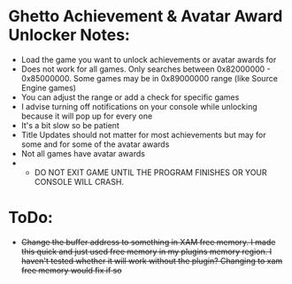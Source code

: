 # Ghetto Achievement & Avatar Award Unlocker Notes:
- Load the game you want to unlock achievements or avatar awards for
- Does not work for all games. Only searches between 0x82000000 - 0x85000000. Some games may be in 0x89000000 range (like Source Engine games)
- You can adjust the range or add a check for specific games
- I advise turning off notifications on your console while unlocking because it will pop up for every one
- It's a bit slow so be patient
- Title Updates should not matter for most achievements but may for some and for some of the avatar awards
- Not all games have avatar awards
- * DO NOT EXIT GAME UNTIL THE PROGRAM FINISHES OR YOUR CONSOLE WILL CRASH. 

# ToDo:
- <s>Change the buffer address to something in XAM free memory. I made this quick and just used free memory in my plugins memory region. I haven't tested whether it will work without the plugin? Changing to xam free memory would fix if so</s>
